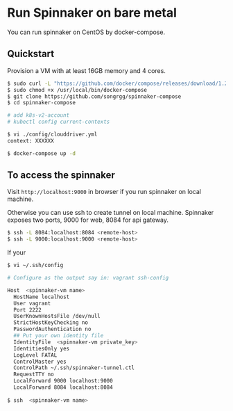# Run Spinnaker on bare metal 
You can run spinnaker on CentOS by docker-compose.

## Quickstart
Provision a VM with at least 16GB memory and 4 cores.

```bash
$ sudo curl -L "https://github.com/docker/compose/releases/download/1.24.1/docker-compose-$(uname -s)-$(uname -m)" -o /usr/local/bin/docker-compose
$ sudo chmod +x /usr/local/bin/docker-compose
$ git clone https://github.com/songrgg/spinnaker-compose
$ cd spinnaker-compose

# add k8s-v2-account
# kubectl config current-contexts

$ vi ./config/clouddriver.yml
context: XXXXXX

$ docker-compose up -d
```

## To access the spinnaker
Visit `http://localhost:9000` in browser if you run spinnaker on local machine.

Otherwise you can use ssh to create tunnel on local machine. Spinnaker exposes two ports, 9000 for web, 8084 for api gateway.
```bash
$ ssh -L 8084:localhost:8084 <remote-host>
$ ssh -L 9000:localhost:9000 <remote-host>
```

If your 

```bash
$ vi ~/.ssh/config

# Configure as the output say in: vagrant ssh-config

Host  <spinnaker-vm name>
  HostName localhost
  User vagrant
  Port 2222
  UserKnownHostsFile /dev/null
  StrictHostKeyChecking no
  PasswordAuthentication no
  ## Put your own identity file
  IdentityFile  <spinnaker-vm private_key>
  IdentitiesOnly yes
  LogLevel FATAL
  ControlMaster yes
  ControlPath ~/.ssh/spinnaker-tunnel.ctl
  RequestTTY no
  LocalForward 9000 localhost:9000
  LocalForward 8084 localhost:8084
  
$ ssh  <spinnaker-vm name>
```

